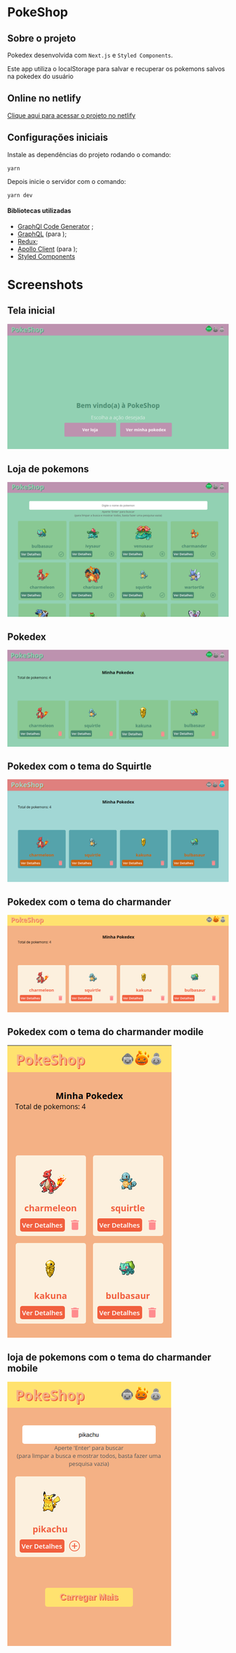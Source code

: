 # PokeShop

## Sobre o projeto
Pokedex desenvolvida com ``Next.js`` e `Styled Components`.

Este app utiliza o localStorage para salvar e recuperar os pokemons salvos na pokedex do usuário

## Online no netlify
[Clique aqui para acessar o projeto no netlify](https://focused-heyrovsky-536cf6.netlify.app/)

## Configurações iniciais

Instale as dependências do projeto rodando o comando:
```
yarn
```
Depois inicie o servidor com o comando:
```
yarn dev
```

#### Bibliotecas utilizadas
- [GraphQl Code Generator](https://graphql-code-generator.com/) ;
- [GraphQL](https://graphql.org/) (para );
- [Redux](https://redux.js.org/);
- [Apollo Client](https://www.apollographql.com/docs/react/) (para );
- [Styled Components](https://styled-components.com/)


# Screenshots

## Tela inicial
![Screenshot da tela inicial](public/screenshots/home.png "Screenshot da tela inicial")
## Loja de pokemons
![Screenshot da Loja de pokemons](public/screenshots/store.png "Screenshot da Loja de pokemons")
## Pokedex
![Screenshot da pokedex](public/screenshots/pokedex.png "Screenshot da pokedex")
## Pokedex com o tema do Squirtle
![Screenshot da pokedex com o tema do squirtle](public/screenshots/pokedex-squirtle.png "Screenshot da pokedex com o tema do squirtle")
## Pokedex com o tema do charmander
![Screenshot da tela inicial mobile](public/screenshots/pokedex-charmander.png "Screenshot da tela inicial mobile")
## Pokedex com o tema do charmander modile
![Screenshot da tela de checkout mobile](public/screenshots/pokedex-charmander-mobile.png "Screenshot da tela de checkout mobile")
## loja de pokemons com o tema do charmander mobile
![Screenshot da tela de checkout mobile](public/screenshots/store-charmander-mobile.png "Screenshot da tela de checkout mobile")
